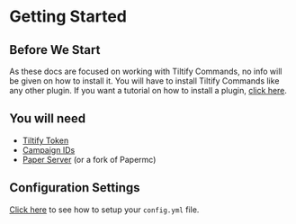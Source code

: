 Getting Started
===============

Before We Start
---------------

As these docs are focused on working with Tiltify Commands, no info will be given on how to install it. You will have to install Tiltify Commands like any other plugin. If you want a tutorial on how to install a plugin, [click here](https://letmegooglethat.com/?q=How+to+install+Minecraft+plugins).

You will need
-------------

- [Tiltify Token](https://tiltify-commands.readthedocs.io/en/latest/howto/tokens/)
- [Campaign IDs](https://tiltify-commands.readthedocs.io/en/latest/howto/campaignids/)
- [Paper Server](https://https://papermc.io/) (or a fork of Papermc)

Configuration Settings
----------------------
[Click here](https://tiltify-commands.readthedocs.io/en/latest/configuration/) to see how to setup your `config.yml` file.
